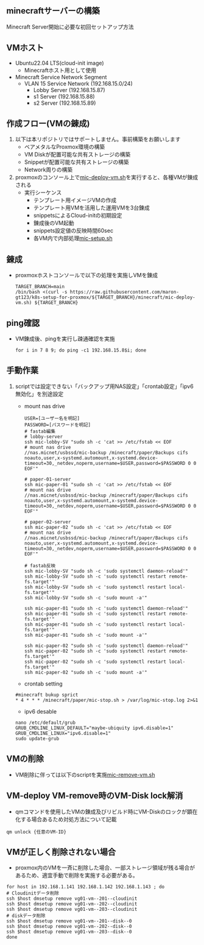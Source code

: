 ##  minecraftサーバーの構築
Minecraft Server開始に必要な初回セットアップ方法

## VMホスト<br>
+ Ubuntu22.04 LTS(cloud-init image)<br>
  + Minecraftホスト用として使用<br>
+ Minecraft Service Network Segment<br>
  + VLAN 15 Service Network (192.168.15.0/24)<br>
    + Lobby Server (192.168.15.87)<br>
    + s1 Server (192.168.15.88)<br>
    + s2 Server (192.168.15.89)<br>

## 作成フロー(VMの錬成)<br>
1. 以下は本リポジトリではサポートしません。事前構築をお願いします<br>
    + ベアメタルなProxmox環境の構築
    + VM Diskが配置可能な共有ストレージの構築
    + Snippetが配置可能な共有ストレージの構築
    + Network周りの構築
2. proxmoxのコンソール上で[mic-deploy-vm.sh](https://github.com/maron-gt123/k8s-setup-for-proxmox/blob/main/minecraft/mic-deploy-vm.sh)を実行すると、各種VMが錬成される<br>
    + 実行シーケンス
      + テンプレート用イメージVMの作成
      + テンプレート用VMを活用した運用VMを3台錬成 
      + snippetsによるCloud-initの初期設定
      + 錬成後のVM起動
      + snippets設定値の反映時間60sec
      + 各VM内で内部処理[mic-setup.sh](https://github.com/maron-gt123/k8s-setup-for-proxmox/blob/main/minecraft/minecraft-setup.sh)
      
## 錬成
* proxmoxホストコンソールで以下の処理を実施しVMを錬成

      TARGET_BRANCH=main
      /bin/bash <(curl -s https://raw.githubusercontent.com/maron-gt123/k8s-setup-for-proxmox/${TARGET_BRANCH}/minecraft/mic-deploy-vm.sh) ${TARGET_BRANCH}

##  ping確認
+ VM錬成後、pingを実行し疎通確認を実施

      for i in 7 8 9; do ping -c1 192.168.15.8$i; done 
                  
##  手動作業<br>
1. scriptでは設定できない「バックアップ用NAS設定」「crontab設定」「ipv6無効化」を別途設定
    + mount nas drive
       
          USER=[ユーザー名を明記]
          PASSWORD=[パスワードを明記]
          # fastab編集
          # lobby-server
          ssh mic-lobby-SV "sudo sh -c 'cat >> /etc/fstab << EOF
          # mount nas drive
          //nas.micnet/usbssd/mic-backup /minecraft/paper/Backups cifs noauto,user,x-systemd.automount,x-systemd.device-timeout=30,_netdev,noperm,username=$USER,password=$PASSWORD 0 0
          EOF'"
          
          # paper-01-server
          ssh mic-paper-01 "sudo sh -c 'cat >> /etc/fstab << EOF
          # mount nas drive
          //nas.micnet/usbssd/mic-backup /minecraft/paper/Backups cifs noauto,user,x-systemd.automount,x-systemd.device-timeout=30,_netdev,noperm,username=$USER,password=$PASSWORD 0 0
          EOF'"
          
          # paper-02-server
          ssh mic-paper-02 "sudo sh -c 'cat >> /etc/fstab << EOF
          # mount nas drive
          //nas.micnet/usbssd/mic-backup /minecraft/paper/Backups cifs noauto,user,x-systemd.automount,x-systemd.device-timeout=30,_netdev,noperm,username=$USER,password=$PASSWORD 0 0
          EOF'"
          
          # fastab反映
          ssh mic-lobby-SV "sudo sh -c 'sudo systemctl daemon-reload'"
          ssh mic-lobby-SV "sudo sh -c 'sudo systemctl restart remote-fs.target'"
          ssh mic-lobby-SV "sudo sh -c 'sudo systemctl restart local-fs.target'"
          ssh mic-lobby-SV "sudo sh -c 'sudo mount -a'"
          
          ssh mic-paper-01 "sudo sh -c 'sudo systemctl daemon-reload'"
          ssh mic-paper-01 "sudo sh -c 'sudo systemctl restart remote-fs.target'"
          ssh mic-paper-01 "sudo sh -c 'sudo systemctl restart local-fs.target'"
          ssh mic-paper-01 "sudo sh -c 'sudo mount -a'"
          
          ssh mic-paper-02 "sudo sh -c 'sudo systemctl daemon-reload'"
          ssh mic-paper-02 "sudo sh -c 'sudo systemctl restart remote-fs.target'"
          ssh mic-paper-02 "sudo sh -c 'sudo systemctl restart local-fs.target'"
          ssh mic-paper-02 "sudo sh -c 'sudo mount -a'"
     
    + crontab setting
     ```
     #minecraft bukup sprict
     * 4 * * * /minecraft/paper/mic-stop.sh > /var/log/mic-stop.log 2>&1
     ```
    + ipv6 desable
     ```
    nano /etc/default/grub
    GRUB_CMDLINE_LINUX_DEFAULT="maybe-ubiquity ipv6.disable=1"
    GRUB_CMDLINE_LINUX="ipv6.disable=1"
    sudo update-grub
     ```
## VMの削除
+ VM削除に伴っては以下のscriptを実施[mic-remove-vm.sh](https://github.com/maron-gt123/proxmox-in-create/blob/main/minecraft/mic-remove-vm.sh)

## VM-deploy VM-remove時のVM-Disk lock解消
  + qmコマンドを使用したVMの錬成及びリビルド時にVM-Diskのロックが顕在化する場合あるため対処方法について記載<br>
  ```
  qm unlock {任意のVM-ID}
  ```

## VMが正しく削除されない場合
  + proxmox内のVMを一斉に削除した場合、一部ストレージ領域が残る場合があるため、適宜手動で削除を実施する必要がある。
  ```
  for host in 192.168.1.141 192.168.1.142 192.168.1.143 ; do
  # Cloudinitデータ削除
  ssh $host dmsetup remove vg01-vm--201--cloudinit
  ssh $host dmsetup remove vg01-vm--202--cloudinit
  ssh $host dmsetup remove vg01-vm--203--cloudinit
  # diskデータ削除
  ssh $host dmsetup remove vg01-vm--201--disk--0
  ssh $host dmsetup remove vg01-vm--202--disk--0
  ssh $host dmsetup remove vg01-vm--203--disk--0
  done
  ```
